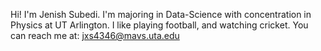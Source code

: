 Hi! I'm Jenish Subedi. I'm majoring in Data-Science with concentration in Physics at UT Arlington. I like playing football, and watching cricket.
You can reach me at: jxs4346@mavs.uta.edu
